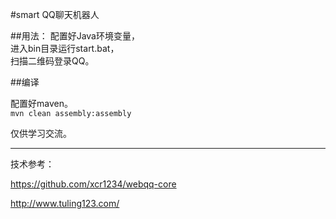 #smart QQ聊天机器人

##用法：
配置好Java环境变量，  
进入bin目录运行start.bat，  
扫描二维码登录QQ。  
    
##编译

配置好maven。  
`mvn clean assembly:assembly`

仅供学习交流。

---

技术参考：

https://github.com/xcr1234/webqq-core

http://www.tuling123.com/


